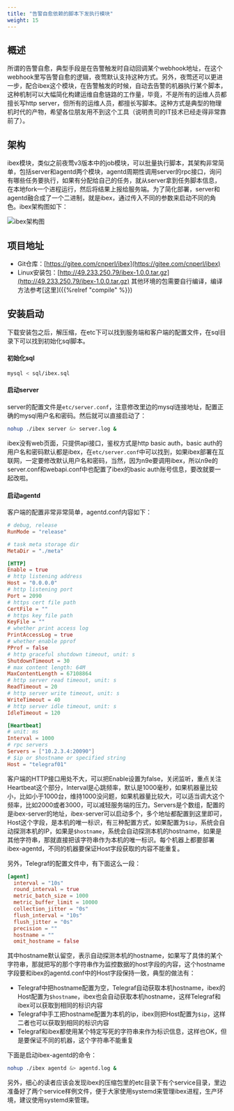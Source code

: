 ```yaml
---
title: "告警自愈依赖的脚本下发执行模块"
weight: 15
---
```


## 概述

所谓的告警自愈，典型手段是在告警触发时自动回调某个webhook地址，在这个webhook里写告警自愈的逻辑，夜莺默认支持这种方式。另外，夜莺还可以更进一步，配合ibex这个模块，在告警触发的时候，自动去告警的机器执行某个脚本，这种机制可以大幅简化构建运维自愈链路的工作量，毕竟，不是所有的运维人员都擅长写http server，但所有的运维人员，都擅长写脚本。这种方式是典型的物理机时代的产物，希望各位朋友用不到这个工具（说明贵司的IT技术已经走得非常靠前了）。

## 架构

ibex模块，类似之前夜莺v3版本中的job模块，可以批量执行脚本，其架构非常简单，包括server和agentd两个模块，agentd周期性调用server的rpc接口，询问有哪些任务要执行，如果有分配给自己的任务，就从server拿到任务脚本信息，在本地fork一个进程运行，然后将结果上报给服务端。为了简化部署，server和agentd融合成了一个二进制，就是ibex，通过传入不同的参数来启动不同的角色。ibex架构图如下：

![ibex架构图](/ibex-arch.png)

## 项目地址

- Git仓库：[https://gitee.com/cnperl/ibex](https://gitee.com/cnperl/ibex)
- Linux安装包：[http://49.233.250.79/ibex-1.0.0.tar.gz](http://49.233.250.79/ibex-1.0.0.tar.gz) 其他环境的包需要自行编译，编译方法参考[这里]({{%relref "compile" %}})

## 安装启动

下载安装包之后，解压缩，在etc下可以找到服务端和客户端的配置文件，在sql目录下可以找到初始化sql脚本。

#### 初始化sql

```bash
mysql < sql/ibex.sql
```

#### 启动server

server的配置文件是`etc/server.conf`，注意修改里边的mysql连接地址，配置正确的mysql用户名和密码。然后就可以直接启动了：

```bash
nohup ./ibex server &> server.log &
```

ibex没有web页面，只提供api接口，鉴权方式是http basic auth，basic auth的用户名和密码默认都是ibex，在`etc/server.conf`中可以找到，如果ibex部署在互联网，一定要修改默认用户名和密码，当然，因为n9e要调用ibex，所以n9e的server.conf和webapi.conf中也配置了ibex的basic auth账号信息，要改就要一起改啦。

#### 启动agentd

客户端的配置非常非常简单，agentd.conf内容如下：

```toml
# debug, release
RunMode = "release"

# task meta storage dir
MetaDir = "./meta"

[HTTP]
Enable = true
# http listening address
Host = "0.0.0.0"
# http listening port
Port = 2090
# https cert file path
CertFile = ""
# https key file path
KeyFile = ""
# whether print access log
PrintAccessLog = true
# whether enable pprof
PProf = false
# http graceful shutdown timeout, unit: s
ShutdownTimeout = 30
# max content length: 64M
MaxContentLength = 67108864
# http server read timeout, unit: s
ReadTimeout = 20
# http server write timeout, unit: s
WriteTimeout = 40
# http server idle timeout, unit: s
IdleTimeout = 120

[Heartbeat]
# unit: ms
Interval = 1000
# rpc servers
Servers = ["10.2.3.4:20090"]
# $ip or $hostname or specified string
Host = "telegraf01"
```

客户端的HTTP接口用处不大，可以把Enable设置为false，关闭监听，重点关注Heartbeat这个部分，Interval是心跳频率，默认是1000毫秒，如果机器量比较小，比如小于1000台，维持1000没问题，如果机器量比较大，可以适当调大这个频率，比如2000或者3000，可以减轻服务端的压力。Servers是个数组，配置的是ibex-server的地址，ibex-server可以启动多个，多个地址都配置到这里即可，Host这个字段，是本机的唯一标识，有三种配置方式，如果配置为`$ip`，系统会自动探测本机的IP，如果是`$hostname`，系统会自动探测本机的hostname，如果是其他字符串，那就直接把该字符串作为本机的唯一标识。每个机器上都要部署ibex-agentd，不同的机器要保证Host字段获取的内容不能重复。

另外，Telegraf的配置文件中，有下面这么一段：

```toml
[agent]
  interval = "10s"
  round_interval = true
  metric_batch_size = 1000
  metric_buffer_limit = 10000
  collection_jitter = "0s"
  flush_interval = "10s"
  flush_jitter = "0s"
  precision = ""
  hostname = ""
  omit_hostname = false
```

其中hostname默认留空，表示自动探测本机的hostname，如果写了具体的某个字符串，那就把写的那个字符串作为监控数据的host字段的内容，这个hostname字段要和ibex的agentd.conf中的Host字段保持一致，典型的做法有：

- Telegraf中把hostname配置为空，Telegraf自动获取本机hostname，ibex的Host配置为`$hostname`，ibex也会自动获取本机hostname，这样Telegraf和ibex可以获取到相同的标识内容
- Telegraf中手工把hostname配置为本机的ip，ibex则把Host配置为`$ip`，这样二者也可以获取到相同的标识内容
- Telegraf和ibex都使用某个特定写死的字符串来作为标识信息，这样也OK，但是要保证不同的机器，这个字符串不能重复

下面是启动ibex-agentd的命令：

```bash
nohup ./ibex agentd &> agentd.log &
```

另外，细心的读者应该会发现ibex的压缩包里的etc目录下有个service目录，里边准备好了两个service样例文件，便于大家使用systemd来管理ibex进程，生产环境，建议使用systemd来管理。
